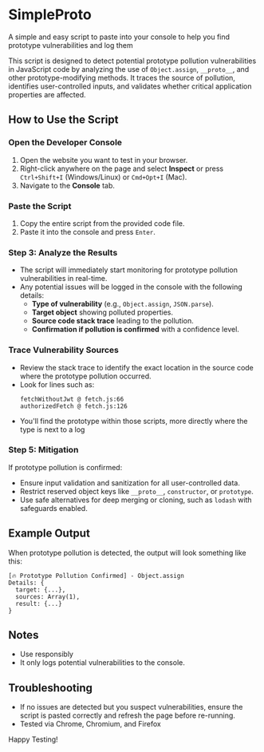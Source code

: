 # SimpleProto
A simple and easy script to paste into your console to help you find prototype vulnerabilities and log them


This script is designed to detect potential prototype pollution vulnerabilities in JavaScript code by analyzing the use of `Object.assign`, `__proto__`, and other prototype-modifying methods. It traces the source of pollution, identifies user-controlled inputs, and validates whether critical application properties are affected.

## How to Use the Script

### Open the Developer Console
1. Open the website you want to test in your browser.
2. Right-click anywhere on the page and select **Inspect** or press `Ctrl+Shift+I` (Windows/Linux) or `Cmd+Opt+I` (Mac).
3. Navigate to the **Console** tab.

### Paste the Script
1. Copy the entire script from the provided code file.
2. Paste it into the console and press `Enter`.

### Step 3: Analyze the Results
- The script will immediately start monitoring for prototype pollution vulnerabilities in real-time.
- Any potential issues will be logged in the console with the following details:
  - **Type of vulnerability** (e.g., `Object.assign`, `JSON.parse`).
  - **Target object** showing polluted properties.
  - **Source code stack trace** leading to the pollution.
  - **Confirmation if pollution is confirmed** with a confidence level.

### Trace Vulnerability Sources
- Review the stack trace to identify the exact location in the source code where the prototype pollution occurred.
- Look for lines such as:
  ```
  fetchWithoutJwt @ fetch.js:66
  authorizedFetch @ fetch.js:126
  ```
- You'll find the prototype within those scripts, more directly where the type is next to a log

### Step 5: Mitigation
If prototype pollution is confirmed:
- Ensure input validation and sanitization for all user-controlled data.
- Restrict reserved object keys like `__proto__`, `constructor`, or `prototype`.
- Use safe alternatives for deep merging or cloning, such as `lodash` with safeguards enabled.

## Example Output
When prototype pollution is detected, the output will look something like this:
```plaintext
[🔥 Prototype Pollution Confirmed] - Object.assign
Details: {
  target: {...},
  sources: Array(1),
  result: {...}
}
```

## Notes
- Use responsibly
- It only logs potential vulnerabilities to the console.

## Troubleshooting
- If no issues are detected but you suspect vulnerabilities, ensure the script is pasted correctly and refresh the page before re-running.
- Tested via Chrome, Chromium, and Firefox

Happy Testing!
